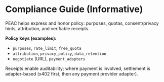 # Compliance Guide (Informative)

PEAC helps express and honor policy: purposes, quotas, consent/privacy hints, attribution, and verifiable receipts.

**Policy keys (examples):**

- `purposes`, `rate_limit`, `free_quota`
- `attribution`, `privacy_policy`, `data_retention`
- `negotiate` (URL), `payment_adapters`

Receipts enable auditability; where payment is involved, settlement is adapter-based (x402 first, then any payment provider adapter).
